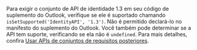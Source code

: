 Para exigir o conjunto de API de identidade 1.3 em seu código de suplemento do Outlook, verifique se ele é suportado chamando `isSetSupported('IdentityAPI', '1.3')`. Não é permitido declará-lo no manifesto do suplemento do Outlook. Você também pode determinar se a API tem suporte, verificando se ela não é `undefined`. Para mais detalhes, confira [Usar APIs de conjuntos de requisitos posteriores](../reference/requirement-sets/outlook-api-requirement-sets.md#using-apis-from-later-requirement-sets).